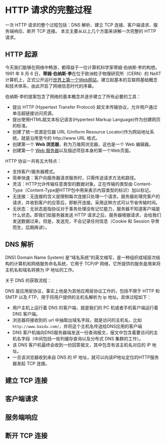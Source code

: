 # HTTP 请求的完整过程
一次 HTTP 请求的整个过程包括：DNS 解析、建立 TCP 连接、客户端请求、服务端响应、断开 TCP 连接。
本文主要从以上几个方面来讲解一次完整的 HTTP 请求。

## HTTP 起源
今天我们能够在网络中畅游，都得益于一位计算机科学家蒂姆·伯纳斯·李的构想。1991 年 8 月 6 日，**蒂姆·伯纳斯·李**在位于欧洲粒子物理研究所（CERN）的 NeXT 计算机上，正式公开运行[世界上第一个Web网站](http://info.cern.ch)，建立起基本的互联网基础概念和技术体系，由此开启了网络信息时代的序幕。

伯纳斯·李的提案包含了网络的基本概念并逐步建立了所有必要的工具：

- 提出 HTTP (Hypertext Transfer Protocol) 超文本传输协议，允许用户通过单击超链接访问资源。
- 提出使用HTML超文本标记语言(Hypertext Markup Language)作为创建网页的标准。
- 创建了统一资源定位器 URL (Uniform Resource Locator)作为网站地址系统，就是沿用至今的 http://www URL 格式。
- 创建第一个 **Web 浏览器**，称为万维网浏览器，这也是一个 Web 编辑器。
- 创建第一个 [Web 服务器](http://info.cern.ch)以及描述项目本身的第一个Web页面。

HTTP 协议一共有五大特点：

- 支持客户/服务器模式。
- 简单快速：客户向服务器请求服务时，只需传送请求方法和路径。
- 灵活：HTTP允许传输任意类型的数据对象。正在传输的类型由 Content-Type（Content-Type是HTTP包中用来表示内容类型的标识）加以标记。
- 无连接：无连接的含义是限制每次连接只处理一个请求。服务器处理完客户的请求，并收到客户的应答后，即断开连接。采用这种方式可以节省传输时间。
- 无状态：无状态是指协议对于事务处理没有记忆能力，服务器不知道客户端是什么状态。即我们给服务器发送 HTTP 请求之后，服务器根据请求，会给我们发送数据过来，但是，发送完，不会记录任何信息（Cookie 和 Session 孕育而生，后期再讲）。

## DNS 解析
DNS( Domain Name System) 是“域名系统”的英文缩写，是一种组织成域层次结构的计算机和网络服务命名系统，它用于 TCP/IP 网络，它所提供的服务是用来将主机名和域名转换为 IP 地址的工作。

关于 DNS 的获取流程：

DNS 是应用层协议，事实上他是为其他应用层协议工作的，包括不限于 HTTP 和 SMTP 以及 FTP，用于将用户提供的主机名解析为 ip 地址。具体过程如下：
- 用户主机上运行着 DNS 的客户端，就是我们的 PC 机或者手机客户端运行着 DNS 客户端。
- 浏览器将接收到的 url 中抽取出域名字段，就是访问的主机名，比如 `http://www.baidu.com/`，并将这个主机名传送给DNS应用的客户端
- DNS 客户机端向DNS服务器端发送一份查询报文，报文中包含着要访问的主机名字段（中间包括一些列缓存查询以及分布式 DNS 集群的工作）。
- 该 DNS 客户机最终会收到一份回答报文，其中包含有该主机名对应的 IP 地址。
- 一旦该浏览器收到来自 DNS 的 IP 地址，就可以向该IP地址定位的HTTP服务器发起 TCP 连接。

## 建立 TCP 连接

## 客户端请求

## 服务端响应

## 断开 TCP 连接